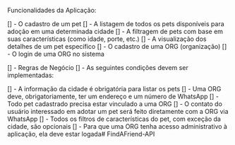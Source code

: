 Funcionalidades da Aplicação:

[] - O cadastro de um pet
[] - A listagem de todos os pets disponíveis para adoção em uma determinada cidade
[] - A filtragem de pets com base em suas características (como idade, porte, etc.)
[] - A visualização dos detalhes de um pet específico
[] - O cadastro de uma ORG (organização)
[] - O login de uma ORG no sistema

[] - Regras de Negócio
[] - As seguintes condições devem ser implementadas:

[] - A informação da cidade é obrigatória para listar os pets
[] - Uma ORG deve, obrigatoriamente, ter um endereço e um número de WhatsApp
[] - Todo pet cadastrado precisa estar vinculado a uma ORG
[] - O contato do usuário interessado em adotar um pet será feito diretamente com a ORG via WhatsApp
[] - Todos os filtros de características do pet, com exceção da cidade, são opcionais
[] - Para que uma ORG tenha acesso administrativo à aplicação, ela deve estar logada# FindAFriend-API

